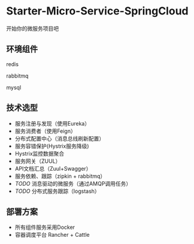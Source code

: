 # Starter-Micro-Service-SpringCloud
开始你的微服务项目吧

## 环境组件

redis

rabbitmq

mysql


## 技术选型
- 服务注册与发现（使用Eureka）
- 服务消费者（使用Feign）
- 分布式配置中心（消息总线刷新配置）
- 服务容错保护(Hystrix服务降级)
- Hystrix监控数据聚合
- 服务网关（ZUUL）
- API文档汇总（Zuul+Swagger）
- 服务依赖、跟踪（zipkin + rabbitmq）
- *TODO* 消息驱动的微服务（通过AMQP调用任务）
- *TODO* 分布式服务跟踪（logstash）

## 部署方案
- 所有组件服务采用Docker 
- 容器调度平台 Rancher + Cattle
